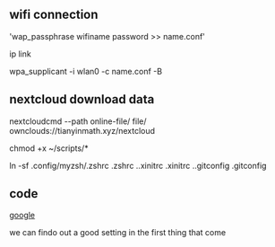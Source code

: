 ## wifi connection

 'wap_passphrase wifiname password >> name.conf'

 ip link 

 wpa_supplicant -i wlan0 -c name.conf -B

## nextcloud download data

 nextcloudcmd --path online-file/ file/ ownclouds://tianyinmath.xyz/nextcloud

 chmod +x ~/scripts/*

 ln -sf .config/myzsh/.zshrc .zshrc  ..xinitrc .xinitrc ..gitconfig .gitconfig 

## code 

[google](www.google.com) 

we can findo out a good setting in the first thing that come  



